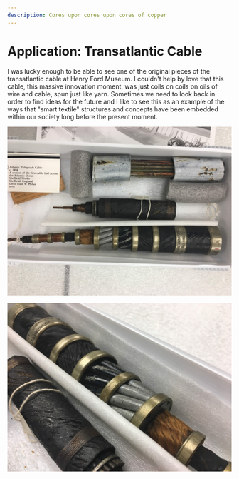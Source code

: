 ```yaml
---
description: Cores upon cores upon cores of copper
---
```


# Application: Transatlantic Cable

I was lucky enough to be able to see one of the original pieces of the transatlantic cable at Henry Ford Museum. I couldn't help by love that this cable, this massive innovation moment, was just coils on coils on oils of wire and cable, spun just like yarn. Sometimes we need to look back in order to find ideas for the future and I like to see this as an example of the ways that "smart textile" structures and concepts have been embedded within our society long before the present moment. 

![](../.gitbook/assets/img_7233%20%281%29.jpg)

![Sections of the transatlantic cable photographed at the Henry Ford Museum](../.gitbook/assets/img_7234%20%281%29.jpg)

## 

